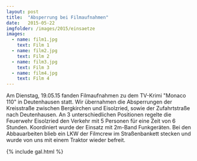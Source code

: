 ```yaml
---
layout: post
title:  "Absperrung bei Filmaufnahmen"
date:   2015-05-22
imgfolder: /images/2015/einsaetze
images:
  - name: film1.jpg
    text: Film 1
  - name: film2.jpg
    text: Film 2
  - name: film3.jpg
    text: Film 3
  - name: film4.jpg
    text: Film 4
---
```


Am Dienstag, 19.05.15 fanden Filmaufnahmen zu dem TV-Krimi "Monaco 110" in Deutenhausen statt. Wir übernahmen die Absperrungen der Kreisstraße zwischen Bergkirchen und Eisolzried, sowie der Zufahrtstraße nach Deutenhausen. An 3 unterschiedlichen Positionen regelte die Feuerwehr Eisolzried den Verkehr mit 5 Personen für eine Zeit von 6 Stunden. Koordiniert wurde der Einsatz mit 2m-Band Funkgeräten. Bei den Abbauarbeiten blieb ein LKW der Filmcrew im Straßenbankett stecken und wurde von uns mit einem Traktor wieder befreit.

{% include gal.html %}

